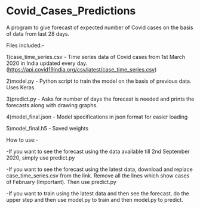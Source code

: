# Covid_Cases_Predictions

A program to give forecast of expected number of Covid cases on the basis of data from last 28 days.

Files included:-

1)case_time_series.csv - Time series data of Covid cases from 1st March 2020 in India updated every day.  (https://api.covid19india.org/csv/latest/case_time_series.csv)

2)model.py - Python script to train the model on the basis of previous data. Uses Keras.

3)predict.py - Asks for number of days the forecast is needed and prints the forecasts along with drawing graphs.

4)model_final.json - Model specifications in json format for easier loading

5)model_final.h5 - Saved weights

How to use:-

-If you want to see the forecast using the data available till 2nd September 2020, simply use predict.py

-If you want to see the forecast using the latest data, download and replace case_time_series.csv from the link. Remove all the lines which show cases of February (Important). Then use predict.py

-If you want to train using the latest data and then see the forecast, do the upper step and then use model.py to train and then model.py to predict.
